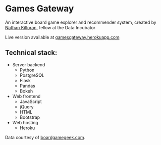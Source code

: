 # Games Gateway

An interactive board game explorer and recommender system, 
created by [Nathan Killoran](<mailto:co9olguy@users.noreply.github.com>), fellow at the Data Incubator

Live version available at [gamesgateway.herokuapp.com
](http://gamesgateway.herokuapp.com)


## Technical stack:

- Server backend
    - Python
    - PostgreSQL
    - Flask
    - Pandas
    - Bokeh
- Web frontend
    - JavaScript
    - jQuery
    - HTML
    - Bootstrap 
- Web hosting
    - Heroku

Data courtesy of [boardgamegeek.com](http://www.boardgamegeek.com).

